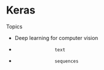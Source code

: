 # Keras
Topics  
 - Deep learning for computer vision 
 -                    text
 -                    sequences                  
